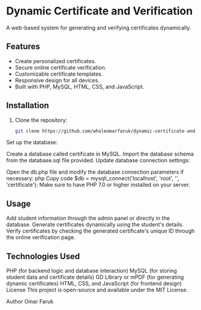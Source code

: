 # Dynamic Certificate and Verification

A web-based system for generating and verifying certificates dynamically.

## Features
- Create personalized certificates.
- Secure online certificate verification.
- Customizable certificate templates.
- Responsive design for all devices.
- Built with PHP, MySQL, HTML, CSS, and JavaScript.

## Installation

1. Clone the repository:
   ```bash
   git clone https://github.com/wholeomarfaruk/dynamic-certificate-and-verification.git
Set up the database:

Create a database called certificate in MySQL.
Import the database schema from the database.sql file provided.
Update database connection settings:

Open the db.php file and modify the database connection parameters if necessary:
php
Copy code
$db = mysqli_connect('localhost', 'root', '', 'certificate');
Make sure to have PHP 7.0 or higher installed on your server.

## Usage
Add student information through the admin panel or directly in the database.
Generate certificates dynamically using the student's details.
Verify certificates by checking the generated certificate's unique ID through the online verification page.

## Technologies Used
PHP (for backend logic and database interaction)
MySQL (for storing student data and certificate details)
GD Library or mPDF (for generating dynamic certificates)
HTML, CSS, and JavaScript (for frontend design)
License
This project is open-source and available under the MIT License.

Author
Omar Faruk